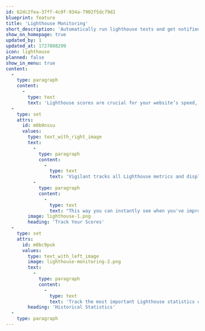 ```yaml
---
id: 62dc2fea-37ff-4c0f-934a-7902f5dc79d2
blueprint: feature
title: 'Lighthouse Monitoring'
short_description: 'Automatically run lighthouse tests and get notified when scores change'
show_on_homepage: true
updated_by: 1
updated_at: 1727808299
icon: lighthouse
planned: false
show_in_menu: true
content:
  -
    type: paragraph
    content:
      -
        type: text
        text: 'Lighthouse scores are crucial for your website’s speed, accessibility, SEO, and overall performance. But these metrics can fluctuate over time due to code changes, content updates, or external factors. Our tool continuously monitors your Lighthouse scores and instantly alerts you when something goes off track—whether it’s a drop in performance, SEO issues, or accessibility problem.'
  -
    type: set
    attrs:
      id: m0b9nssu
      values:
        type: text_with_right_image
        text:
          -
            type: paragraph
            content:
              -
                type: text
                text: 'Vigilant tracks all Lighthouse metrics and displays them in charts over time. '
          -
            type: paragraph
            content:
              -
                type: text
                text: "This way you can instantly see when you've improved."
        image: lighthouse-1.png
        heading: 'Track Your Scores'
  -
    type: set
    attrs:
      id: m0bc9puk
      values:
        type: text_with_left_image
        image: lighthouse-monitoring-2.png
        text:
          -
            type: paragraph
            content:
              -
                type: text
                text: 'Track the most important Lighthouse statistics over time to quickly see what is happening.'
        heading: 'Historical Statistics'
  -
    type: paragraph
---
```

